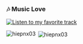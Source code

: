 


### 🎶 Music Love

[![Listen to my favorite track](https://img.shields.io/badge/Listen%20on%20YouTube-FF0000?style=for-the-badge&logo=youtube)](https://youtu.be/4mmL07h3MMo?si=QhV8cK2s6Q_g9tOp&t=134)


<!--
<h2 align="center"> Red High Heels </h2>
-->





<p><img align="left" src="https://github-readme-stats.vercel.app/api/top-langs?username=hiepnx03&show_icons=true&locale=en&layout=compact" alt="hiepnx03" /></p>

<p>&nbsp;<img align="center" src="https://github-readme-stats.vercel.app/api?username=hiepnx03&show_icons=true&locale=en" alt="hiepnx03" /></p>
<!--
<p><img align="center" src="https://github-readme-streak-stats.herokuapp.com/?user=hiepnx03&theme=default" alt="hiepnx03" /></p>
<!--
![](https://github-profile-summary-cards.vercel.app/api/cards/profile-details?username=hiepnx03&theme=github_dark)
	<div>
		![](https://github-profile-summary-cards.vercel.app/api/cards/repos-per-language?username=hiepnx03&theme=github_dark)
		![](https://github-profile-summary-cards.vercel.app/api/cards/most-commit-language?username=hiepnx03&theme=github_dark)
	</div>

<br>

<!--
<h2 align="center"> Where to find me </h2>
<br>
<!-- https://icons8.com -->
<!-- <div align="center">
  <a href="https://www.youtube.com/channel/UC1wzA77kA22B86VA4lYNeAg" target="_blank">
    <img src="https://img.icons8.com/bubbles/100/000000/youtube.png" alt="hgbaodev-youtube" />
  </a>
  <a href="https://facebook.com/ga.vit123" target="_blank">
    <img src="https://img.icons8.com/bubbles/100/000000/facebook-new.png" alt="hgbaodev-facebook" />
  </a>
  <a href="https://www.tiktok.com/@ga.vit123" target="_blank">
    <img src="https://img.icons8.com/bubbles/100/000000/tiktok.png" alt="hgbaodev-tiktok" />
  </a>
  <a href="https://www.instagram.com/ga.vit123/" target="_blank">
    <img src="https://img.icons8.com/bubbles/100/000000/instagram.png" alt="hgbaodev-instagram" />
  </a>
  <a href="https://www.pinterest.com/hiepnx03/" target="_blank">
    <img src="https://img.icons8.com/bubbles/100/000000/pinterest.png" alt="hgbaodev-pinterest" />
  </a>
  <a href="https://www.twitter.com/NguynXunHipOff1/" target="_blank">
    <img src="https://img.icons8.com/?size=100&id=108650&format=png" alt="hgbaodev-twitter" />
  </a>
  <a href="mailto:hiepnx03@gmail.com" target="top">
    <img src="https://img.icons8.com/bubbles/100/000000/apple-mail.png" alt="hgbaodev-email" />
  </a>
</div>
 -->

